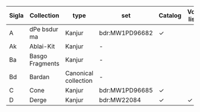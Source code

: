 
| Sigla | Collection |type | set | Catalog | Vol. list | Images |
| --- | --- | --- | --- | --- | --- | --- |
| A | dPe bsdur ma | Kanjur | bdr:MW1PD96682 | ✓ |  |  |
| Ak | Ablai-Kit | Kanjur | - |  |  |  |
| Ba | Basgo Fragments | Kanjur | - |  |  |  |
| Bd | Bardan | Canonical collection | - |  |  |  |
| C | Cone | Kanjur | bdr:MW1PD96685 | ✓ |  |  |
| D | Derge | Kanjur | bdr:MW22084 | ✓ | ✓ | ✓ |
